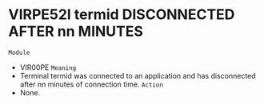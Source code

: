 # VIRPE52I termid DISCONNECTED AFTER nn MINUTES
`Module`
- VIR00PE
`Meaning`
- Terminal termid was connected to an application and has disconnected after nn minutes of connection time.
`Action`
- None.
